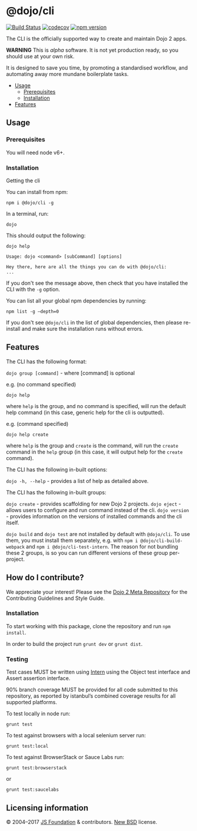 # @dojo/cli

[![Build Status](https://travis-ci.org/dojo/cli.svg?branch=master)](https://travis-ci.org/dojo/cli) [![codecov](https://codecov.io/gh/dojo/cli/branch/master/graph/badge.svg)](https://codecov.io/gh/dojo/cli) [![npm version](https://badge.fury.io/js/%40dojo%2Fcli.svg)](https://badge.fury.io/js/%40dojo%2Fcli)

The CLI is the officially supported way to create and maintain Dojo 2 apps.

**WARNING** This is *alpha* software. It is not yet production ready, so you should use at your own risk.

It is designed to save you time, by promoting a standardised workflow, and automating away more mundane boilerplate tasks.

- [Usage](#usage)
  - [Prerequisites](#prerequisites)
  - [Installation](#installation)
- [Features](#features)

## Usage

### Prerequisites

You will need node v6+.

### Installation

Getting the cli

You can install from npm:

`npm i @dojo/cli -g`

In a terminal, run:

`dojo`

This should output the following:

```
dojo help

Usage: dojo <command> [subCommand] [options]

Hey there, here are all the things you can do with @dojo/cli:
...
```

If you don't see the message above, then check that you have installed the CLI with the `-g` option.

You can list all your global npm dependencies by running:

`npm list -g –depth=0`

If you don't see `@dojo/cli` in the list of global dependencies, then please re-install and make sure the installation runs without errors.

## Features

The CLI has the following format:

`dojo group [command]` - where [command] is optional

e.g. (no command specified)

`dojo help`

where `help` is the group, and no command is specified, will run the default help command (in this case, generic help for the cli is outputted).

e.g. (command specified)

`dojo help create`

where `help` is the group and `create` is the command, will run the `create` command in the `help` group (in this case, it will output help for the `create` command).

The CLI has the following in-built options:

`dojo -h, --help` - provides a list of help as detailed above.

The CLI has the following in-built groups:

`dojo create` - provides scaffolding for new Dojo 2 projects.
`dojo eject` - allows users to configure and run command instead of the cli.
`dojo version` - provides information on the versions of installed commands and the cli itself.

`dojo build` and `dojo test` are not installed by default with `@dojo/cli`. To use them, you must install them separately, e.g. with `npm i @dojo/cli-build-webpack` and `npm i @dojo/cli-test-intern`. The reason for not bundling these 2 groups, is so you can run different versions of these group per-project.

## How do I contribute?

We appreciate your interest!  Please see the [Dojo 2 Meta Repository](https://github.com/dojo/meta#readme) for the
Contributing Guidelines and Style Guide.

### Installation

To start working with this package, clone the repository and run `npm install`.

In order to build the project run `grunt dev` or `grunt dist`.

### Testing

Test cases MUST be written using [Intern](https://theintern.github.io) using the Object test interface and Assert assertion interface.

90% branch coverage MUST be provided for all code submitted to this repository, as reported by istanbul’s combined coverage results for all supported platforms.

To test locally in node run:

`grunt test`

To test against browsers with a local selenium server run:

`grunt test:local`

To test against BrowserStack or Sauce Labs run:

`grunt test:browserstack`

or

`grunt test:saucelabs`

## Licensing information

© 2004–2017 [JS Foundation](https://js.foundation/) & contributors. [New BSD](http://opensource.org/licenses/BSD-3-Clause) license.
